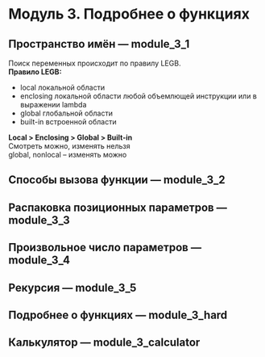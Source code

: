 # Модуль 3. Подробнее о функциях  

## Пространство имён — module_3_1  
Поиск переменных происходит по правилу LEGB.  
**Правило LEGB:**  
- local локальной области  
- enclosing локальной области любой объемлющей инструкции или в выражении lambda  
- global глобальной области  
- built-in встроенной области
  
**Local > Enclosing > Global > Built-in**  
Смотреть можно, изменять нельзя  
global, nonlocal – изменять можно  

## Способы вызова функции — module_3_2  


## Распаковка позиционных параметров — module_3_3  


## Произвольное число параметров — module_3_4  


## Рекурсия — module_3_5  


## Подробнее о функциях — module_3_hard  


## Калькулятор — module_3_calculator  


